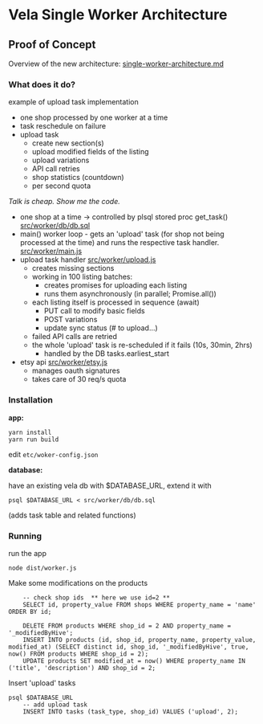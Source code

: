 # Vela Single Worker Architecture
## Proof of Concept

Overview of the new architecture: [single-worker-architecture.md](single-worker-architecture.md) 

### What does it do?
example of upload task implementation

- one shop processed by one worker at a time
- task reschedule on failure
- upload task
	- create new section(s)
	- upload modified fields of the listing
	- upload variations
	- API call retries
	- shop statistics (countdown)
	- per second quota

*Talk is cheap. Show me the code.*

- one shop at a time -> controlled by plsql stored proc get_task() [src/worker/db/db.sql](src/worker/db/db.sql) 
- main() worker loop - gets an 'upload' task (for shop not being processed at the time) and runs the respective task handler. [src/worker/main.js](src/worker/main.js) 
- upload task handler [src/worker/upload.js](src/worker/upload.js) 
	- creates missing sections
	- working in 100 listing batches:
		- creates promises for uploading each listing
		- runs them asynchronously (in parallel; Promise.all())
	- each listing itself is processed in sequence (await)
		- PUT call to modify basic fields
		- POST variations
		- update sync status (# to upload...)
	- failed API calls are retried
	- the whole 'upload' task is re-scheduled if it fails (10s, 30min, 2hrs)
		- handled by the DB tasks.earliest_start
- etsy api [src/worker/etsy.js](src/worker/etsy.js) 
	- manages oauth signatures
	- takes care of 30 req/s quota 




### Installation

**app:**

	yarn install
	yarn run build

edit `etc/woker-config.json`

**database:**

have an existing vela db with $DATABASE_URL,
extend it with 

	psql $DATABASE_URL < src/worker/db/db.sql

(adds task table and related functions)

### Running
run the app

	node dist/worker.js


Make some modifications on the products

		-- check shop ids  ** here we use id=2 **
		SELECT id, property_value FROM shops WHERE property_name = 'name' ORDER BY id;

		DELETE FROM products WHERE shop_id = 2 AND property_name = '_modifiedByHive';
		INSERT INTO products (id, shop_id, property_name, property_value, modified_at) (SELECT distinct id, shop_id, '_modifiedByHive', true, now() FROM products WHERE shop_id = 2);
		UPDATE products SET modified_at = now() WHERE property_name IN ('title', 'description') AND shop_id = 2;


Insert 'upload' tasks

	psql $DATABASE_URL
		-- add upload task
		INSERT INTO tasks (task_type, shop_id) VALUES ('upload', 2);
